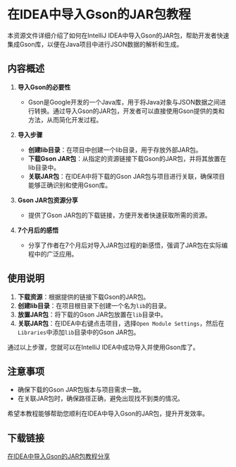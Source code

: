 # 在IDEA中导入Gson的JAR包教程

本资源文件详细介绍了如何在IntelliJ IDEA中导入Gson的JAR包，帮助开发者快速集成Gson库，以便在Java项目中进行JSON数据的解析和生成。

## 内容概述

1. **导入Gson的必要性**
   - Gson是Google开发的一个Java库，用于将Java对象与JSON数据之间进行转换。通过导入Gson的JAR包，开发者可以直接使用Gson提供的类和方法，从而简化开发过程。

2. **导入步骤**
   - **创建lib目录**：在项目中创建一个lib目录，用于存放外部JAR包。
   - **下载Gson JAR包**：从指定的资源链接下载Gson的JAR包，并将其放置在lib目录中。
   - **关联JAR包**：在IDEA中将下载的Gson JAR包与项目进行关联，确保项目能够正确识别和使用Gson库。

3. **Gson JAR包资源分享**
   - 提供了Gson JAR包的下载链接，方便开发者快速获取所需的资源。

4. **7个月后的感悟**
   - 分享了作者在7个月后对导入JAR包过程的新感悟，强调了JAR包在实际编程中的广泛应用。

## 使用说明

1. **下载资源**：根据提供的链接下载Gson的JAR包。
2. **创建lib目录**：在项目根目录下创建一个名为`lib`的目录。
3. **放置JAR包**：将下载的Gson JAR包放置在`lib`目录中。
4. **关联JAR包**：在IDEA中右键点击项目，选择`Open Module Settings`，然后在`Libraries`中添加`lib`目录中的Gson JAR包。

通过以上步骤，您就可以在IntelliJ IDEA中成功导入并使用Gson库了。

## 注意事项

- 确保下载的Gson JAR包版本与项目需求一致。
- 在关联JAR包时，确保路径正确，避免出现找不到类的情况。

希望本教程能够帮助您顺利在IDEA中导入Gson的JAR包，提升开发效率。

## 下载链接

[在IDEA中导入Gson的JAR包教程分享](https://pan.quark.cn/s/98db9c7e3ba8)